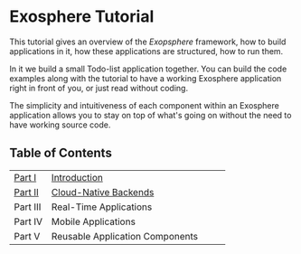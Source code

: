 # Exosphere Tutorial

This tutorial gives an overview of the _Exopsphere_ framework,
how to build applications in it,
how these applications are structured,
how to run them.

In it we build a small Todo-list application together.
You can build the code examples along with the tutorial
to have a working Exosphere application right in front of you,
or just read without coding.

The simplicity and intuitiveness of each component within an Exosphere application
allows you to stay on top of what's going on
without the need to have working source code.


## Table of Contents

<table>
  <tr>
    <td><a href="part_1/readme.md">Part I</a></td>
    <td width="300"><a href="part_1/readme.md">Introduction</a></td>
  </tr>
  <tr>
    <td><a href="part_2/readme.md">Part II</a></td>
    <td><a href="part_2/readme.md">Cloud-Native Backends</a></td>
  </tr>
  <tr>
    <td>Part III</td>
    <td>Real-Time Applications</td>
  </tr>
  <tr>
    <td>Part IV</td>
    <td>Mobile Applications</td>
  </tr>
  <tr>
    <td>Part V</td>
    <td>Reusable Application Components</td>
  </tr>
</table>
